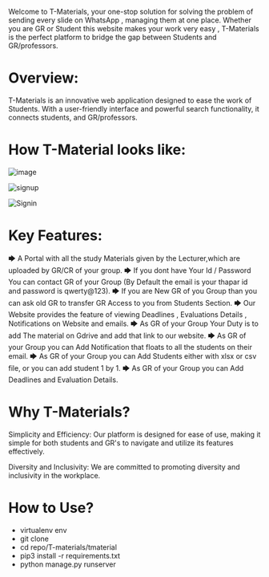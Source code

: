 Welcome to T-Materials, your one-stop solution for solving the problem of sending every slide on WhatsApp ,  managing them at one place. Whether you are GR or Student this website makes your work very easy , T-Materials is the perfect platform to bridge the gap between Students and GR/professors.

# Overview:
T-Materials is an innovative web application designed to ease the work of Students. With a user-friendly interface and powerful search functionality, it connects students, and GR/professors.

# How T-Material looks like:
![image](https://github.com/mayank-0407/T-materials/assets/97796657/1bdd8eb1-5647-4e03-b7df-ae7999403ad7)

![signup](https://github.com/mayank-0407/T-materials/assets/97796657/d61bdb39-dc9b-4714-b837-5cbebce7db2e)

![Signin](https://github.com/mayank-0407/T-materials/assets/97796657/a24e261a-3a72-41d5-bfb6-10b6eea7f515)


# Key Features:
🡆 A Portal with all the study Materials given by the Lecturer,which are uploaded by GR/CR of your group.
🡆 If you dont have Your Id / Password You can contact GR of your Group (By Default the email is your thapar id and password is qwerty@123).
🡆 If you are New GR of you Group than you can ask old GR to
transfer GR Access to you from Students Section.
🡆 Our Website provides the feature of viewing Deadlines ,
Evaluations Details , Notifications on Website and emails.
🡆 As GR of your Group Your Duty is to add The material on Gdrive
and add that link to our website.
🡆 As GR of your Group you can Add Notification that floats to all
the students on their email.
🡆 As GR of your Group you can Add Students either with xlsx or csv
file, or you can add student 1 by 1.
🡆 As GR of your Group you can Add Deadlines and Evaluation
Details.

# Why T-Materials?

Simplicity and Efficiency: Our platform is designed for ease of use, making it simple for both students and GR's to navigate and utilize its features effectively.

Diversity and Inclusivity: We are committed to promoting diversity and inclusivity in the workplace.

# How to Use?
- virtualenv env
- git clone <http-link>
- cd repo/T-materials/tmaterial
- pip3 install -r requirements.txt
- python manage.py runserver
